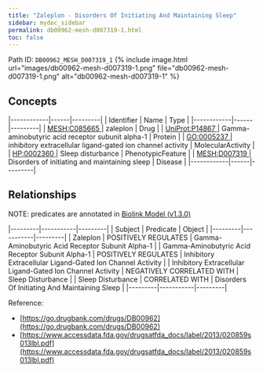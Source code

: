 ```yaml
---
title: "Zaleplon - Disorders Of Initiating And Maintaining Sleep"
sidebar: mydoc_sidebar
permalink: db00962-mesh-d007319-1.html
toc: false 
---
```



Path ID: `DB00962_MESH_D007319_1`
{% include image.html url="images/db00962-mesh-d007319-1.png" file="db00962-mesh-d007319-1.png" alt="db00962-mesh-d007319-1" %}

## Concepts

|------------|------|---------|
| Identifier | Name | Type    |
|------------|------|---------|
| <a href="https://identifiers.org/MESH:C085665">MESH:C085665 </a> | zaleplon | Drug |
| <a href="https://identifiers.org/UniProt:P14867">UniProt:P14867 </a> | Gamma-aminobutyric acid receptor subunit alpha-1 | Protein |
| <a href="https://identifiers.org/GO:0005237">GO:0005237 </a> | inhibitory extracellular ligand-gated ion channel activity | MolecularActivity |
| <a href="https://identifiers.org/HP:0002360">HP:0002360 </a> | Sleep disturbance | PhenotypicFeature |
| <a href="https://identifiers.org/MESH:D007319">MESH:D007319 </a> | Disorders of initiating and maintaining sleep | Disease |
|------------|------|---------|

## Relationships


NOTE: predicates are annotated in <a href="https://github.com/biolink/biolink-model/releases/tag/v1.3.0">Biolink Model (v1.3.0)</a>

|---------|-----------|---------|
| Subject | Predicate | Object  |
|---------|-----------|---------|
| Zaleplon | POSITIVELY REGULATES | Gamma-Aminobutyric Acid Receptor Subunit Alpha-1 |
| Gamma-Aminobutyric Acid Receptor Subunit Alpha-1 | POSITIVELY REGULATES | Inhibitory Extracellular Ligand-Gated Ion Channel Activity |
| Inhibitory Extracellular Ligand-Gated Ion Channel Activity | NEGATIVELY CORRELATED WITH | Sleep Disturbance |
| Sleep Disturbance | CORRELATED WITH | Disorders Of Initiating And Maintaining Sleep |
|---------|-----------|---------|

Reference: 
  - [https://go.drugbank.com/drugs/DB00962](https://go.drugbank.com/drugs/DB00962)
  - [https://www.accessdata.fda.gov/drugsatfda_docs/label/2013/020859s013lbl.pdf](https://www.accessdata.fda.gov/drugsatfda_docs/label/2013/020859s013lbl.pdf)
